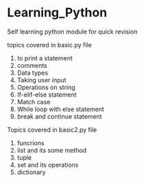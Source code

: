 # Learning_Python
Self learning python module for quick revision


topics covered in basic.py file 
1. to print a statement
2. comments
3. Data types
4. Taking user input
5. Operations on string
6. If-elif-else statement
7. Match case
8. While loop with else statement
9. break and continue statement

Topics covered in basic2.py file
1. funcrions
2. list and its some method
3. tuple
4. set and its operations
5. dictionary
